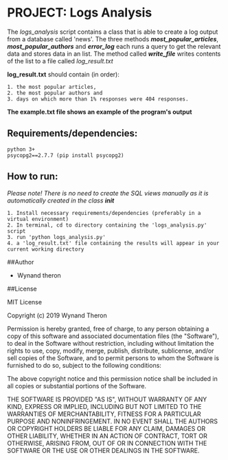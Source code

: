 # PROJECT: Logs Analysis

The _logs_analysis_ script contains a class that is able to create a log output from a database called 'news'.
The three methods  _**most_popular_articles**_, _**most_popular_authors**_ and _**error_log**_ each runs a query to get the relevant
data and stores data in an list. The method called _**write_file**_ writes contents of the list to a file called _log_result.txt_ 
 
**log_result.txt** should contain (in order): 

    1. the most popular articles, 
    2. the most popular authors and 
    3. days on which more than 1% responses were 404 responses.
    
**The example.txt file shows an example of the program's output** 
    
## Requirements/dependencies:

    python 3+
    psycopg2==2.7.7 (pip install psycopg2)
    
    
## How to run:
_Please note! There is no need to create the SQL views manually as it is automatically created in the class __init___

    1. Install necessary requirements/dependencies (preferably in a virtual environment)
    2. In terminal, cd to directory containing the 'logs_analysis.py' script
    3. run 'python logs_analysis.py'
    4. a 'log_result.txt' file containing the results will appear in your current working directory


##Author

 - Wynand theron


##License

MIT License

Copyright (c) 2019 Wynand Theron

Permission is hereby granted, free of charge, to any person obtaining a copy
of this software and associated documentation files (the "Software"), to deal
in the Software without restriction, including without limitation the rights
to use, copy, modify, merge, publish, distribute, sublicense, and/or sell
copies of the Software, and to permit persons to whom the Software is
furnished to do so, subject to the following conditions:

The above copyright notice and this permission notice shall be included in all
copies or substantial portions of the Software.

THE SOFTWARE IS PROVIDED "AS IS", WITHOUT WARRANTY OF ANY KIND, EXPRESS OR
IMPLIED, INCLUDING BUT NOT LIMITED TO THE WARRANTIES OF MERCHANTABILITY,
FITNESS FOR A PARTICULAR PURPOSE AND NONINFRINGEMENT. IN NO EVENT SHALL THE
AUTHORS OR COPYRIGHT HOLDERS BE LIABLE FOR ANY CLAIM, DAMAGES OR OTHER
LIABILITY, WHETHER IN AN ACTION OF CONTRACT, TORT OR OTHERWISE, ARISING FROM,
OUT OF OR IN CONNECTION WITH THE SOFTWARE OR THE USE OR OTHER DEALINGS IN THE
SOFTWARE.